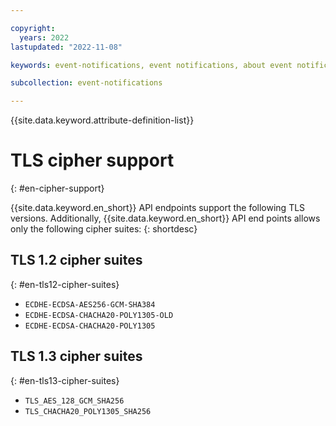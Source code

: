 ```yaml
---

copyright:
  years: 2022
lastupdated: "2022-11-08"

keywords: event-notifications, event notifications, about event notifications, securing your data, tls cipher

subcollection: event-notifications

---
```


{{site.data.keyword.attribute-definition-list}}

# TLS cipher support
{: #en-cipher-support}

{{site.data.keyword.en_short}} API endpoints support the following TLS versions. Additionally, {{site.data.keyword.en_short}} API end points allows only the following cipher suites:
{: shortdesc}

## TLS 1.2 cipher suites
{: #en-tls12-cipher-suites}

- `ECDHE-ECDSA-AES256-GCM-SHA384`
- `ECDHE-ECDSA-CHACHA20-POLY1305-OLD`
- `ECDHE-ECDSA-CHACHA20-POLY1305`

## TLS 1.3 cipher suites
{: #en-tls13-cipher-suites}

- `TLS_AES_128_GCM_SHA256`
- `TLS_CHACHA20_POLY1305_SHA256`

